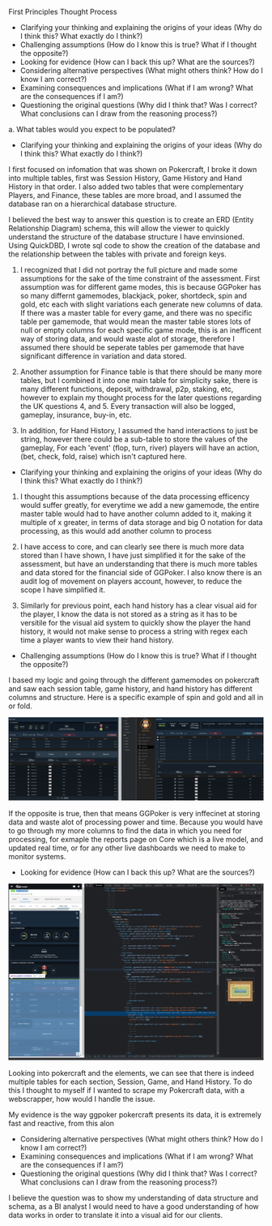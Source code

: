 First Principles Thought Process

- Clarifying your thinking and explaining the origins of your ideas (Why do I think this? What exactly do I think?)
- Challenging assumptions (How do I know this is true? What if I thought the opposite?)
- Looking for evidence (How can I back this up? What are the sources?)
- Considering alternative perspectives (What might others think? How do I know I am correct?)
- Examining consequences and implications (What if I am wrong? What are the consequences if I am?)
- Questioning the original questions (Why did I think that? Was I correct? What conclusions can I draw from the reasoning process?)

a. What tables would you expect to be populated?

- Clarifying your thinking and explaining the origins of your ideas (Why do I think this? What exactly do I think?)

I first focused on infomation that was shown on Pokercraft, I broke it down into multiple tables, first was Session History, Game History and Hand History in that order. I also added two tables that were complementary Players, and Finance, these tables are more broad, and I assumed the database ran on a hierarchical database structure. 

I believed the best way to answer this question is to create an ERD (Entity Relationship Diagram) schema, this will allow the viewer to quickly understand the structure of the database structure I have envinsioned. Using QuickDBD, I wrote sql code to show the creation of the database and the relationship between the tables with private and foreign keys. 

1) I recognized that I did not portray the full picture and made some assumptions for the sake of the time constraint of the assessment. First assumption was for different game modes, this is because GGPoker has so many differnt gamemodes, blackjack, poker, shortdeck, spin and gold, etc each with slight variations each generate new columns of data. If there was a master table for every game, and there was no specific table per gamemode, that would mean the master table stores lots of null or empty columns for each specific game mode, this is an inefficent way of storing data, and would waste alot of storage, therefore I assumed there should be seperate tables per gamemode that have significant difference in variation and data stored.  

2) Another assumption for Finance table is that there should be many more tables, but I combined it into one main table for simplicity sake, there is many different functions, deposit, withdrawal, p2p, staking, etc, however to explain my thought process for the later questions regarding the UK questions 4, and 5. Every transaction will also be logged, gameplay, insurance, buy-in, etc. 

3) In addition, for Hand History, I assumed the hand interactions to just be string, however there could be a sub-table to store the values of the gameplay, For each 'event' (flop, turn, river) players will have an action, (bet, check, fold, raise) which isn't captured here.

- Clarifying your thinking and explaining the origins of your ideas (Why do I think this? What exactly do I think?)

1) I thought this assumptions because of the data processing efficency would suffer greatly, for everytime we add a new gamemode, the entire master table would had to have another column added to it, making it multiple of x greater, in terms of data storage and big O notation for data processing, as this would add another column to process 

2) I have access to core, and can clearly see there is much more data stored than I have shown, I have just simplified it for the sake of the assessment, but have an understanding that there is much more tables and data stored for the financial side of GGPoker. I also know there is an audit log of movement on players account, however, to reduce the scope I have simplified it. 

3) Similarly for previous point, each hand history has a clear visual aid for the player, I know the data is not stored as a string as it has to be versitile for the visual aid system to quickly show the player the hand history, it would not make sense to process a string with regex each time a player wants to view their hand history. 

- Challenging assumptions (How do I know this is true? What if I thought the opposite?)

I based my logic and going through the different gamemodes on pokercraft and saw each session table, game history, and hand history has different columns and structure. Here is a specific example of spin and gold and all in or fold.

![1](https://github.com/alecngai/NSUS_BI_Assessment/blob/main/Resources/Thought%20Process/1.png)

If the opposite is true, then that means GGPoker is very inffecinet at storing data and waste alot of processing power and time. Because you would have to go through my more columns to find the data in which you need for processing, for exmaple the reports page on Core which is a live model, and updated real time, or for any other live dashboards we need to make to monitor systems. 

- Looking for evidence (How can I back this up? What are the sources?)

![2](https://github.com/alecngai/NSUS_BI_Assessment/blob/main/Resources/Thought%20Process/2.png)

Looking into pokercraft and the elements, we can see that there is indeed multiple tables for each section, Session, Game, and Hand History. To do this I thought to myself if I wanted to scrape my Pokercraft data, with a webscrapper, how would I handle the issue.  


My evidence is the way ggpoker pokercraft presents its data, it is extremely fast and reactive, from this alon

- Considering alternative perspectives (What might others think? How do I know I am correct?)
- Examining consequences and implications (What if I am wrong? What are the consequences if I am?)
- Questioning the original questions (Why did I think that? Was I correct? What conclusions can I draw from the reasoning process?)

I believe the question was to show my understanding of data structure and schema, as a BI analyst I would need to have a good understanding of how data works in order to translate it into a visual aid for our clients. 
